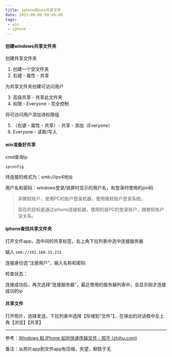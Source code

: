 ```yaml
---
title: iphone和win共享文件
date: 2023-06-08 09:49:49
tags:
 - win
 - iphone
---
```


#### 创建windows共享文件夹

创建共享文件夹

1. 创建一个空文件夹
2. 右键 - 属性 - 共享

为共享文件夹创建可访问用户

3. 高级共享 - 共享此文件夹
4. 权限 - Everyone - 完全控制

将可访问用户添加进权限组

5. （右键 - 属性 - 共享）- 共享 - 添加（Everyone）
6. Everyone - 读取/写入

#### win准备好共享

cmd查询ip

``` cmd
ipconfig
```

待连接的格式为：smb://ipv4地址

用户名和密码：windows登录/锁屏时显示的用户名，和登录时使用的pin码

> 非微软账户，使用PC的账户登录机器，使用微软账户登录系统。
>
> 现在的目标是通过iphone连接机器，使用的是PC的登录账户，跟微软账户没关系。

#### iphone查找共享文件夹

打开文件app，选中间的共享标签，右上角下拉列表中选中连接服务器

输入 <code>smb://192.168.15.215</code>

连接身份选“注册用户”，输入名称和密码

检查状态：

连接成功后，再次选择“连接服务器”，最近使用的服务器列表中，会显示刚才连接成功的ip

#### 共享文件

打开照片，选择发送，下拉列表中选择【存储到"文件"】，在弹出的对话框中左上角【浏览】【共享】



------

参考：[Windows 和 iPhone 如何快速传输文件 - 知乎 (zhihu.com)](https://zhuanlan.zhihu.com/p/259554390)

备注：从照片app到文件app有压缩，失望，聊胜于无

